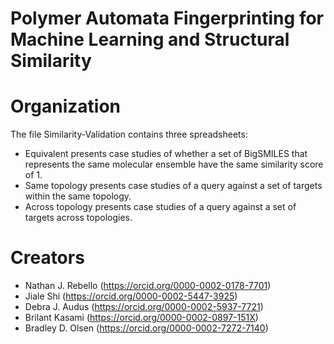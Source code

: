 # Polymer Automata Fingerprinting for Machine Learning and Structural Similarity

# Organization
The file Similarity-Validation contains three spreadsheets:
  - Equivalent presents case studies of whether a set of BigSMILES that represents the same molecular ensemble have the same similarity score of 1.
  - Same topology presents case studies of a query against a set of targets within the same topology.
  - Across topology presents case studies of a query against a set of targets across topologies.

# Creators
- Nathan J. Rebello (https://orcid.org/0000-0002-0178-7701)
- Jiale Shi (https://orcid.org/0000-0002-5447-3925)
- Debra J. Audus (https://orcid.org/0000-0002-5937-7721)
- Brilant Kasami (https://orcid.org/0000-0002-0897-151X)
- Bradley D. Olsen (https://orcid.org/0000-0002-7272-7140)